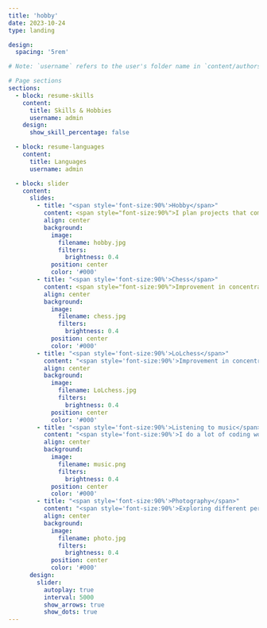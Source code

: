 ```yaml
---
title: 'hobby'
date: 2023-10-24
type: landing

design:
  spacing: '5rem'

# Note: `username` refers to the user's folder name in `content/authors/`

# Page sections
sections:
  - block: resume-skills
    content:
      title: Skills & Hobbies
      username: admin
    design:
      show_skill_percentage: false

  - block: resume-languages
    content:
      title: Languages
      username: admin

  - block: slider
    content:
      slides:
        - title: "<span style='font-size:90%'>Hobby</span>"
          content: <span style="font-size:90%">I plan projects that combine my hobbies.<span style="font-size:90%">
          align: center
          background:
            image:
              filename: hobby.jpg
              filters:
                brightness: 0.4
            position: center
            color: '#000'
        - title: "<span style='font-size:90%'>Chess</span>"
          content: <span style="font-size:90%">Improvement in concentration and quick decision-making.<span style="font-size:90%">
          align: center
          background:
            image:
              filename: chess.jpg
              filters:
                brightness: 0.4
            position: center
            color: '#000'
        - title: "<span style='font-size:90%'>LoLchess</span>"
          content: "<span style='font-size:90%'>Improvement in concentration and quick decision-making.</span style="font-size:90%">"
          align: center
          background:
            image:
              filename: LoLchess.jpg
              filters:
                brightness: 0.4
            position: center
            color: '#000'
        - title: "<span style='font-size:90%'>Listening to music</span>"
          content: "<span style='font-size:90%'>I do a lot of coding work while listening to music.</span>"
          align: center
          background:
            image:
              filename: music.png
              filters:
                brightness: 0.4
            position: center
            color: '#000'
        - title: "<span style='font-size:90%'>Photography</span>"
          content: "<span style='font-size:90%'>Exploring different perspectives</span>"
          align: center
          background:
            image:
              filename: photo.jpg
              filters:
                brightness: 0.4
            position: center
            color: '#000'
      design:
        slider:
          autoplay: true
          interval: 5000
          show_arrows: true
          show_dots: true  
---
```

